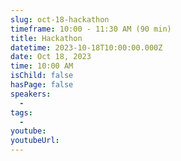 ```yaml
---
slug: oct-18-hackathon
timeframe: 10:00 - 11:30 AM (90 min)
title: Hackathon
datetime: 2023-10-18T10:00:00.000Z
date: Oct 18, 2023
time: 10:00 AM
isChild: false
hasPage: false
speakers:
  -
tags:
  -
youtube:
youtubeUrl:
---
```

